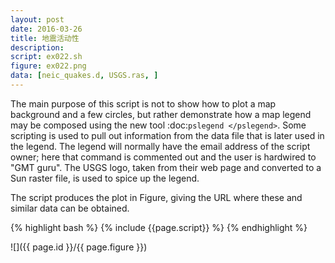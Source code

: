 ```yaml
---
layout: post
date: 2016-03-26
title: 地震活动性
description:
script: ex022.sh
figure: ex022.png
data: [neic_quakes.d, USGS.ras, ]
---
```


The main purpose of this script is not to show how to plot a
map background and a few circles, but rather demonstrate how a map
legend may be composed using the new tool
:doc:`pslegend </pslegend>`. Some scripting is used to
pull out information from the data file that is later used in the
legend. The legend will normally have the email address of the script
owner; here that command is commented out and the user is hardwired to
"GMT guru". The USGS logo, taken from their web page and converted to a
Sun raster file, is used to spice up the legend.

The script produces the plot in Figure,
giving the URL where these and similar data can be obtained.

{% highlight bash %}
{% include {{page.script}} %}
{% endhighlight %}

![]({{ page.id }}/{{ page.figure }})
